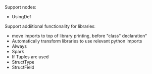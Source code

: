 Support nodes:
* UsingDef

Support addiitional functionality for libraries:

* move imports to top of library printing, before "class" declaration"
* Automatically transform libraries to use relevant python imports
 * Always
  * Spark
 * If Tuples are used
  * StructType
  * StructField